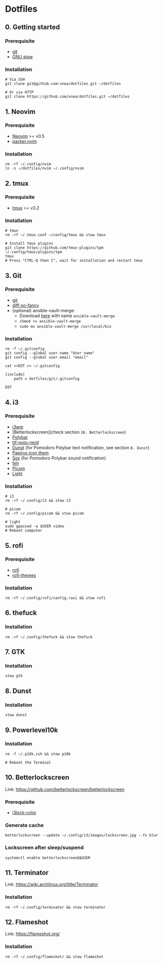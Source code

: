 # Dotfiles

## 0. Getting started

### Prerequisite

* [git](https://git-scm.com)
* [GNU stow](https://www.gnu.org/software/stow)

### Installation

```shell
# Via SSH
git clone git@github.com:vnea/dotfiles.git ~/dotfiles

# Or via HTTP
git clone https://github.com/vnea/dotfiles.git ~/dotfiles
```

## 1. Neovim

### Prerequisite

* [Neovim](https://neovim.io) >= v0.5
* [packer.nvim](https://github.com/wbthomason/packer.nvim)

### Installation

```shell
rm -rf ~/.config/nvim
ln -s ~/dotfiles/nvim ~/.config/nvim
```

## 2. tmux

### Prerequisite

* [tmux](https://github.com/tmux/tmux) >= v3.2

### Installation

```shell
# tmux
rm -rf ~/.tmux.conf ~/config/tmux && stow tmux

# Install tmux plugins
git clone https://github.com/tmux-plugins/tpm ~/.config/tmux/plugins/tpm
tmux
# Press "CTRL-Q then I", wait for installation and restart tmux
```

## 3. Git

### Prerequisite

* [git](https://git-scm.com)
* [diff-so-fancy](https://github.com/so-fancy/diff-so-fancy)
* (optional) ansible-vault-merge:
    * Download [here](https://raw.githubusercontent.com/building5/ansible-vault-tools/master/ansible-vault-merge.sh)
      with name `ansible-vault-merge`
    * ```chmod +x ansible-vault-merge```
    * ```sudo mv ansible-vault-merge /usr/local/bin```

### Installation

```shell
rm -f ~/.gitconfig
git config --global user.name "User name"
git config --global user.email "email"

cat <<EOT >> ~/.gitconfig

[include]
    path = dotfiles/git/.gitconfig

EOT
```

## 4. i3

### Prerequisite

* [i3wm](https://i3wm.org)
* [Betterlockscreen](check section `10. Betterlockscreen`)
* [Polybar](https://github.com/polybar/polybar)
* [ttf-noto-nerd](https://archlinux.org/packages/community/any/ttf-noto-nerd)
* [Dunst](https://github.com/dunst-project/dunst) (for Pomodoro Polybar text notification, see section `8. Dunst`)
* [Papirus icon them](https://github.com/PapirusDevelopmentTeam/papirus-icon-theme)
* [Sox](https://sox.sourceforge.net/) (for Pomodoro Polybar sound notification)
* [feh](https://feh.finalrewind.org)
* [Picom](https://github.com/yshui/picom)
* [Light](https://github.com/haikarainen/light)

### Installation

```shell
# i3
rm -rf ~/.config/i3 && stow i3

# picom
rm -rf ~/.config/picom && stow picom

# light
sudo gpasswd -a $USER video
# Reboot computer
```

## 5. rofi

### Prerequisite

* [rofi](https://github.com/davatorium/rofi)
* [rofi-themes](https://github.com/adi1090x/rofi)

### Installation

```shell
rm -rf ~/.config/rofi/config.rasi && stow rofi
```

## 6. thefuck

### Installation

```shell
rm -rf ~/.config/thefuck && stow thefuck
```

## 7. GTK

### Installation

```shell
stow gtk
```

## 8. Dunst

### Installation

```shell
stow dunst
```

## 9. Powerlevel10k

### Installation

```shell
rm -f ~/.p10k.zsh && stow p10k

# Reboot the Terminal
```

## 10. Betterlockscreen

Link: https://github.com/betterlockscreen/betterlockscreen

### Prerequisite

* [i3lock-color](https://github.com/Raymo111/i3lock-color)

### Generate cache

```shell
betterlockscreen --update ~/.config/i3/images/lockscreen.jpg --fx blur
```

### Lockscreen after sleep/suspend

```shell
systemctl enable betterlockscreen@$USER
```

## 11. Terminator

Link: https://wiki.archlinux.org/title/Terminator

### Installation

```shell
rm -rf ~/.config/terminator && stow terminator
```

## 12. Flameshot

Link: https://flameshot.org/

### Installation

```shell
rm -rf ~/.config/flameshot/ && stow flameshot
```
